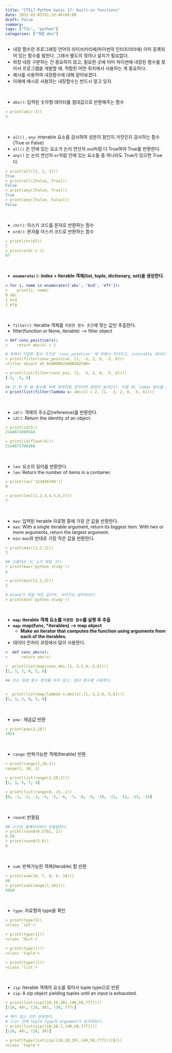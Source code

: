 ```yaml
---
title: "[TIL] Python basic 17: built-in functions"
date: 2022-03-03T01:33:46+09:00
draft: False
summary:
tags: ["TIL", "python"]
categories: ["개발-dev"]
---
```


- 내장 함수란 프로그래밍 언어의 라이브러리에(파이썬의 인터프리터에) 이미 등록되어 있는 함수를 말한다. 그래서 별도의 정의나 설치가 필요없다.
- 외장 내장 구분하는 건 중요하지 않고, 필요한 곳에 이미 파이썬에 내장된 함수를 찾아서 프로그램을 개발할 때, 적합한 어떤 위치에서 사용하는 게 중요하다.
- 예시를 사용하여 내장함수에 대해 알아보겠다.
- 아래에 예시로 사용하는 내장함수는 반드시 알고 있자.

<br>

- `abs()`: 입력된 숫자형 데이터를 절대값으로 반환해주는 함수

```yml
> print(abs(-3))
3
```

<br>

- `all()` , `any`: interable 요소를 검사하여 성분이 참인지 거짓인지 검사하는 함수 (True or False)
- `all()` 은 안에 있는 요소가 논리 연산자 `and`처럼 다 True여야 True를 반환한다.
- `any()` 는 논리 연산자 `or`처럼 안에 있는 요소들 중 하나라도 True가 있으면 True다.

```yml
> print(all([1, 2, 3]))
True
> print(all([False, True]))
False
> print(any([False, True]))
True
> print(any([False, False]))
False
```

<br>

- `chr()`: 아스키 코드를 문자로 반환하는 함수
- `ord()`: 문자를 아스키 코드로 반환하는 함수

```yml
> print(chr(67))
C
> print(ord('c'))
67
```

<br>

- **`enumerate()`: index + Iterable 객체(list, tuple, dictionary, set)을 생성한다.**

```yml
> for i, name in enumerate(['abc', 'bcd', 'eft']):
>    print(i, name)
0 abc
1 bcd
2 efg
```

<br>

- `filter()`: Iterable 객체를 `지정한 함수 조건`에 맞는 값만 추출한다.
- filter(function or None, iterable) --> filter object

```yml
> def conv_positive(x):
>    return abs(x) > 2

# 위에서 지정한 함수 조건은 'conv_posotive' 에 의해서 주어지고, interable 데이터가 입력된다.
> print(filter(conv_positive, [1, -3, 2, 0, -5, 6]))
<filter object at 0x0000025A0B362FA0>

> print(list(filter(conv_pos, [1, -3, 2, 0, -5, 6])))
[-3, -5, 6]

## 단 한 번 쓸 함수를 위해 위에처럼 정의하면 분량이 늘어난다. 이럴 때, lamda 함수를 사용한다.
> print(list(filter(lambda x: abs(x) > 2, [1, -3, 2, 0, -5, 6])))
```

<br>

- `id()`: 객체의 주소값(reference)를 반환한다.
- `id()`: Return the identity of an object.

```yml
> print(id(5))
2144671066544

> print(id(float(4)))
2144671700368
```

<br>

- `len`: 요소의 길이를 반환한다.
- `len`: Return the number of items in a container.

```yml
> print(len('123456789'))
9

> print(len([1,2,3,4,5,6,7]))
7
```

<br>

- `max`: 입력된 iterable 자료형 중에 가장 큰 값을 반환한다.
- `max`: With a single iterable argument, return its biggest item. With two or more arguments, return the largest argument.
- `min`: `max`와 반대로 가장 작은 값을 반환한다.

```yml
> print(max([1,2,3]))
3

## 오름차순 시, y가 제일 크다.
> print(max('python study'))
y

> print(min([1,2,3]))
1

# blank가 제일 작은 값이라, 아무것도 없어보인다.
> print(min('python study'))


```

<br>

- **`map`: iterable 객체 요소를 `지정한 함수`를 실행 후 추출**
- **`map`: map(func, \*iterables) --> map object**
  - **Make an iterator that computes the function using arguments from each of the iterables.**
- 데이터 전처리 과정에서 많이 사용한다.

```yml
>  def conv_abs(x):
>      return abs(x)

>  print(list(map(conv_abs,[1,-3,2,0,-5,6])))
[1, 3, 2, 0, 5, 6]

## 또는 위에 함수 정의를 하지 않고, 람다 함수를 사용한다.


>  print(list(map(lambda x:abs(x),[1,-3,2,0,-5,6])))
[1, 3, 2, 0, 5, 6]

```

<br>

- `pow` : 제곱값 반환

```yml
> print(pow(2,10))
1024
```

<br>

- `range`: 반복가능한 객체(Iterable) 반환

```yml
> print(range(1,10,2))
range(1, 10, 2)

> print(list(range(1,10,2)))
[1, 3, 5, 7, 9]

> print(list(range(0,-15,-1))
[0, -1, -2, -3, -4, -5, -6, -7, -8, -9, -10, -11, -12, -13, -14]

```

<br>

- `round`: 반올림

```yml
## 소수점 둘쨰자리에서 반올림한다.
> print(round(6.5781, 2))
6.58
> print(round(5.6))
6
```

<br>

- `sum`: 반복가능한 객체(Iterable) 합 반환

```yml
> print(sum([6, 7, 8, 9, 10]))
40
> print(sum(range(1,101)))
5050
```

<br>

- `type`: 자료형의 type을 확인

```yml
> print(type(3))
<class 'int'>

> print(type({}))
<class 'dict'>

> print(type(()))
<class 'tuple'>

> print(type([]))
<class 'list'>
```

<br>

- `zip`: Iterable 객체의 요소를 묶어서 tuple type으로 반환
- `zip`: A zip object yielding tuples until an input is exhausted.

```yml
> print(list(zip([10,20,30],[40,50,777])))
[(10, 40), (20, 50), (30, 777)]

# 짝이 맞는 것만 반환한다.
# list 안에 tuple type의 argument가 담겨져있다.
> print(list(zip([10,20,],[40,50,777])))
[(10, 40), (20, 50)]

> print(type(list(zip([10,20,30],[40,50,777]))[0]))
<class 'tuple'>
```
